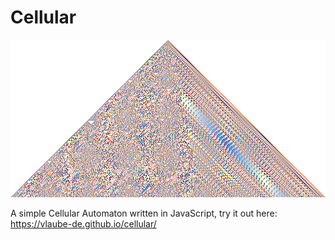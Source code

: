 # Cellular

![](screenshot.png)

A simple Cellular Automaton written in JavaScript, try it out here: https://vlaube-de.github.io/cellular/
